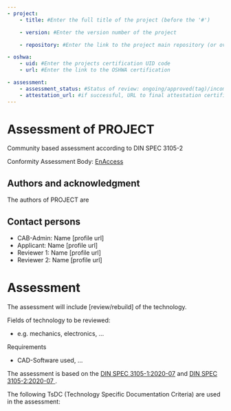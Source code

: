 ```yaml
---
- project:
    - title: #Enter the full title of the project (before the '#')

    - version: #Enter the version number of the project

    - repository: #Enter the link to the project main repository (or overview)

- oshwa:
    - uid: #Enter the projects certification UID code
    - url: #Enter the link to the OSHWA certification

- assessment:
    - assessment_status: #Status of review: ongoing/approved(tag)/incomplete/rejected
    - attestation_url: #if successful, URL to final attestation certificate/proof
---
```


# Assessment of PROJECT

Community based assessment according to DIN SPEC 3105-2

Conformity Assessment Body: [EnAccess](https://enaccess.org/)

## Authors and acknowledgment

The authors of PROJECT are

## Contact persons

- CAB-Admin: Name [profile url]
- Applicant: Name [profile url]
- Reviewer 1: Name [profile url]
- Reviewer 2: Name [profile url]

# Assessment

The assessment will include [review/rebuild] of the technology.

Fields of technology to be reviewed:

- e.g. mechanics, electronics, ...

Requirements

- CAD-Software used, ...

The assessment is based on the [DIN SPEC 3105-1:2020-07](https://www.dinmedia.de/en/technical-rule/din-spec-3105-1/324805763) and [DIN SPEC 3105-2:2020-07 ](https://www.dinmedia.de/en/technical-rule/din-spec-3105-2/32480575).

The following TsDC (Technology Specific Documentation Criteria) are used in the assessment:
